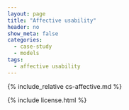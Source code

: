 ```yaml
---
layout: page
title: "Affective usability"
header: no
show_meta: false
categories:
  - case-study
  - models
tags:
  - affective usability
---
```


{% include_relative cs-affective.md %}

{% include license.html %}
